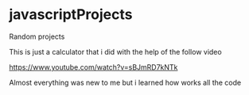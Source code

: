 # javascriptProjects
Random projects 

This is just a calculator that i did with the help of the follow video

https://www.youtube.com/watch?v=sBJmRD7kNTk

Almost everything was new to me but i learned how works all the code
